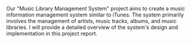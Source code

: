 Our "Music Library Management System" project aims to create a music information management system similar to iTunes. 
The system primarily involves the management of artists, music tracks, albums, and music libraries. I will provide a detailed overview of the system's design and implementation in this project report.

